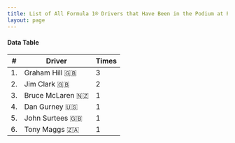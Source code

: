 ```yaml
---
title: List of All Formula 1® Drivers that Have Been in the Podium at Prince George Circuit
layout: page
---
```


<canvas id="chart" width="400" height="180"></canvas>
<script>
var data = {
    "datasets": [
        {
            "backgroundColor": "#f3a935",
            "borderColor": "#f68639",
            "borderWidth": 1,
            "data": [
                3.0,
                2.0,
                1.0,
                1.0,
                1.0,
                1.0
            ],
            "label": "Times"
        }
    ],
    "labels": [
        "Graham Hill 🇬🇧",
        "Jim Clark 🇬🇧",
        "Bruce McLaren 🇳🇿",
        "Dan Gurney 🇺🇸",
        "John Surtees 🇬🇧",
        "Tony Maggs 🇿🇦"
    ]
};
var options = {
  legend: {
    display: false
  },
  scales: {
    xAxes: [{
      ticks: {
        beginAtZero: true,
        maxRotation: 180,
        display: window.innerWidth > 800
      }
    }],
    yAxes: [{
      ticks: {
        beginAtZero: true
      }
    }]
  },
  onResize: function(chart, size) {
    chart.options.scales.xAxes[0].ticks.display = size.width > 800;
  }
};
new Chart("chart", {
    data: data,
    type: 'bar',
    options: options
});
</script>



#### Data Table

| # | Driver | Times |
|--|--|--|
| 1. | Graham Hill 🇬🇧 | 3 |
| 2. | Jim Clark 🇬🇧 | 2 |
| 3. | Bruce McLaren 🇳🇿 | 1 |
| 4. | Dan Gurney 🇺🇸 | 1 |
| 5. | John Surtees 🇬🇧 | 1 |
| 6. | Tony Maggs 🇿🇦 | 1 |
